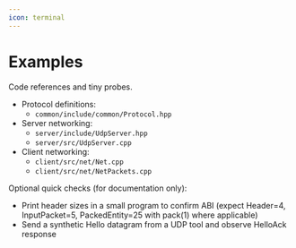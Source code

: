 ```yaml
---
icon: terminal
---
```


# Examples

Code references and tiny probes.

- Protocol definitions:
  - `common/include/common/Protocol.hpp`
- Server networking:
  - `server/include/UdpServer.hpp`
  - `server/src/UdpServer.cpp`
- Client networking:
  - `client/src/net/Net.cpp`
  - `client/src/net/NetPackets.cpp`

Optional quick checks (for documentation only):
- Print header sizes in a small program to confirm ABI (expect Header=4, InputPacket=5, PackedEntity=25 with pack(1) where applicable)
- Send a synthetic Hello datagram from a UDP tool and observe HelloAck response
